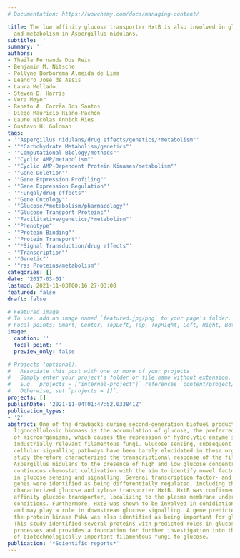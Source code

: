 ```yaml
---
# Documentation: https://wowchemy.com/docs/managing-content/

title: The low affinity glucose transporter HxtB is also involved in glucose signalling
  and metabolism in Aspergillus nidulans.
subtitle: ''
summary: ''
authors:
- Thaila Fernanda Dos Reis
- Benjamin M. Nitsche
- Pollyne Borborema Almeida de Lima
- Leandro José de Assis
- Laura Mellado
- Steven D. Harris
- Vera Meyer
- Renato A. Corrêa Dos Santos
- Diego Mauricio Riaño-Pachón
- Laure Nicolas Annick Ries
- Gustavo H. Goldman
tags:
- '"Aspergillus nidulans/drug effects/genetics/*metabolism"'
- '"*Carbohydrate Metabolism/genetics"'
- '"Computational Biology/methods"'
- '"Cyclic AMP/metabolism"'
- '"Cyclic AMP-Dependent Protein Kinases/metabolism"'
- '"Gene Deletion"'
- '"Gene Expression Profiling"'
- '"Gene Expression Regulation"'
- '"Fungal/drug effects"'
- '"Gene Ontology"'
- '"Glucose/*metabolism/pharmacology"'
- '"Glucose Transport Proteins"'
- '"Facilitative/genetics/*metabolism"'
- '"Phenotype"'
- '"Protein Binding"'
- '"Protein Transport"'
- '"*Signal Transduction/drug effects"'
- '"Transcription"'
- '"Genetic"'
- '"ras Proteins/metabolism"'
categories: []
date: '2017-03-01'
lastmod: 2021-11-03T00:16:27-03:00
featured: false
draft: false

# Featured image
# To use, add an image named `featured.jpg/png` to your page's folder.
# Focal points: Smart, Center, TopLeft, Top, TopRight, Left, Right, BottomLeft, Bottom, BottomRight.
image:
  caption: ''
  focal_point: ''
  preview_only: false

# Projects (optional).
#   Associate this post with one or more of your projects.
#   Simply enter your project's folder or file name without extension.
#   E.g. `projects = ["internal-project"]` references `content/project/deep-learning/index.md`.
#   Otherwise, set `projects = []`.
projects: []
publishDate: '2021-11-04T01:47:52.033841Z'
publication_types:
- '2'
abstract: One of the drawbacks during second-generation biofuel production from plant
  lignocellulosic biomass is the accumulation of glucose, the preferred carbon source
  of microorganisms, which causes the repression of hydrolytic enzyme secretion by
  industrially relevant filamentous fungi. Glucose sensing, subsequent transport and
  cellular signalling pathways have been barely elucidated in these organisms. This
  study therefore characterized the transcriptional response of the filamentous fungus
  Aspergillus nidulans to the presence of high and low glucose concentrations under
  continuous chemostat cultivation with the aim to identify novel factors involved
  in glucose sensing and signalling. Several transcription factor- and transporter-encoding
  genes were identified as being differentially regulated, including the previously
  characterized glucose and xylose transporter HxtB. HxtB was confirmed to be a low
  affinity glucose transporter, localizing to the plasma membrane under low- and high-glucose
  conditions. Furthermore, HxtB was shown to be involved in conidiation-related processes
  and may play a role in downstream glucose signalling. A gene predicted to encode
  the protein kinase PskA was also identified as being important for glucose metabolism.
  This study identified several proteins with predicted roles in glucose metabolic
  processes and provides a foundation for further investigation into the response
  of biotechnologically important filamentous fungi to glucose.
publication: '*Scientific reports*'
---
```

